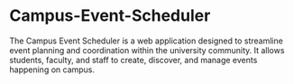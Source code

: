 # Campus-Event-Scheduler
The Campus Event Scheduler is a web application designed to streamline event planning and coordination within the university community. It allows students, faculty, and staff to create, discover, and manage events happening on campus.

